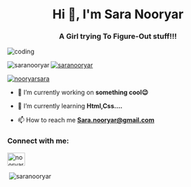 <h1 align="center">Hi 👋, I'm Sara Nooryar</h1>
<h3 align="center">A Girl trying To Figure-Out stuff!!!</h3>

![coding](https://user-images.githubusercontent.com/103105418/170674219-70ba74ec-d205-483a-b8a7-bfb7530c29f0.gif)


<p><img align="left" src="https://github-readme-stats.vercel.app/api/top-langs?username=saranooryar&show_icons=true&locale=en&layout=compact" alt="saranooryar" /></p>



<p align="left"> <a href="https://github.com/ryo-ma/github-profile-trophy"><img src="https://github-profile-trophy.vercel.app/?username=saranooryar" alt="saranooryar" /></a> </p>


<p align="left"> <a href="https://twitter.com/nooryarsara" target="blank"><img src="https://img.shields.io/twitter/follow/nooryarsara?logo=twitter&style=for-the-badge" alt="nooryarsara" /></a> </p>


- 🔭 I’m currently working on **something cool😉**

- 🌱 I’m currently learning **Html,Css....**

- 📫 How to reach me **Sara.nooryar@gmail.com**

<h3 align="left">Connect with me:</h3>
<p align="left">
<a href="https://twitter.com/nooryarsara" target="blank"><img align="center" src="https://raw.githubusercontent.com/rahuldkjain/github-profile-readme-generator/master/src/images/icons/Social/twitter.svg" alt="nooryarsara" height="30" width="40" /></a>
</p>



<p>&nbsp;<img align="center" src="https://github-readme-stats.vercel.app/api?username=saranooryar&show_icons=true&locale=en" alt="saranooryar" /></p>



